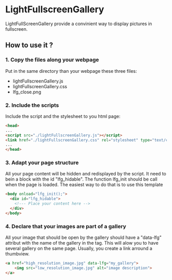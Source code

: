 # LightFullscreenGallery

LightFullScreenGallery provide a convinient way to display pictures in fullscreen.

## How to use it ?

### 1. Copy the files along your webpage
Put in the same directory than your webpage these three files:

* lightFullscreenGallery.js
* lightFullscreenGallery.css
* lfg_close.png

### 2. Include the scripts
Include the script and the stylesheet to you html page:

```html
<head>
...
<script src="./lightFullscreenGallery.js"></script>
<link href="./lightFullscreenGallery.css" rel="stylesheet" type="text/css">
...
</head>
```

### 3. Adapt your page structure
All your page content will be hidden and redisplayed by the script. It need to bein a block with the id "lfg_hidable".
The function lfg_init should be call when the page is loaded. The easiest way to do that is to use this template

```html
<body onload="lfg_init();">
  <div id="lfg_hidable">
	<!--- Place your content here -->
  </div>
</body>
```

### 4. Declare that your images are part of a gallery
All your image that should be open by the gallery should have a "data-lfg" attribut with the name of the gallery in the <a> tag.
This will alow you to have several gallery on the same page. Usually, you create a link arround a thumbview.

```html
<a href="high_resolution_image.jpg" data-lfg="my_gallery">
    <img src="low_resolution_image.jpg" alt="image description">
</a>
```



